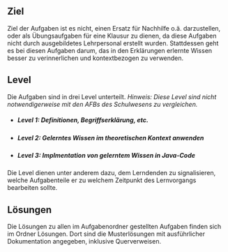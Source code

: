 ## Ziel
Ziel der Aufgaben ist es nicht, einen Ersatz für Nachhilfe o.ä. darzustellen, oder als Übungsaufgaben für eine Klausur zu dienen, da diese Aufgaben nicht durch ausgebildetes Lehrpersonal erstellt wurden. Stattdessen geht es bei diesen Aufgaben darum, das in den Erklärungen erlernte Wissen besser zu verinnerlichen und kontextbezogen zu verwenden.

## Level
Die Aufgaben sind in drei Level unterteilt.
*Hinweis: Diese Level sind nicht notwendigerweise mit den AFBs des Schulwesens zu vergleichen.*
+ ##### Level 1: Definitionen, Begriffserklärung, etc.
+ ##### Level 2: Gelerntes Wissen im theoretischen Kontext anwenden
+ ##### Level 3: Implmentation von gelerntem Wissen in Java-Code
Die Level dienen unter anderem dazu, dem Lerndenden zu signalisieren, welche Aufgabenteile er zu welchem Zeitpunkt des Lernvorgangs bearbeiten sollte.

## Lösungen
Die Lösungen zu allen im Aufgabenordner gestellten Aufgaben finden sich im Ordner Lösungen.
Dort sind die Musterlösungen mit ausführlicher Dokumentation angegeben, inklusive Querverweisen.